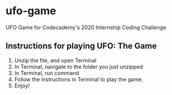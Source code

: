 # ufo-game
UFO Game for Codecademy's 2020 Internship Coding Challenge


## Instructions for playing UFO: The Game

1. Unzip the file, and open Terminal
2. In Terminal, navigate to the folder you just unzipped
3. In Terminal, run command <ruby game.rb>
4. Follow the instructions in Terminal to play the game.
5. Enjoy!